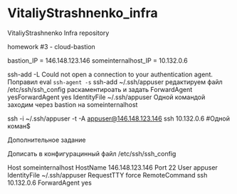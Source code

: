 # VitaliyStrashnenko_infra
VitaliyStrashnenko Infra repository

homework #3 - cloud-bastion

bastion_IP = 146.148.123.146 someinternalhost_IP = 10.132.0.6

ssh-add -L
Could not open a connection to your authentication agent.
Поправил
eval `ssh-agent -s`
ssh-add ~/.ssh/appuser
редактируем файл /etc/ssh/ssh_config
раскаментироать и задать
        ForwardAgent yesForwardAgent yes
        IdentityFile ~/.ssh/appuser
Одной командой заходим через bastion на someinternalhost

ssh -i ~/.ssh/appuser -t -A appuser@146.148.123.146 ssh 10.132.0.6 #Одной коман$

Дополнительное задание

Дописать в конфигурацинный файл /etc/ssh/ssh_config

Host someinternalhost
       HostName 146.148.123.146
       Port 22
       User appuser
       IdentityFile ~/.ssh/appuser
       RequestTTY force
       RemoteCommand ssh 10.132.0.6
       ForwardAgent yes

